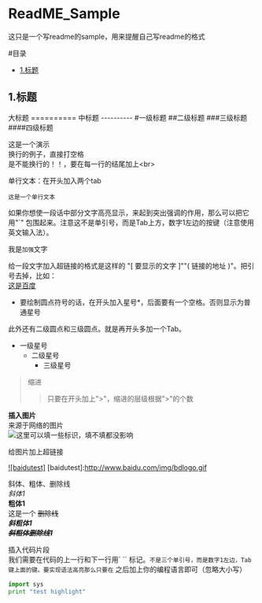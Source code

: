 # ReadME_Sample
这只是一个写readme的sample，用来提醒自己写readme的格式

#目录
* [1.标题](#1)

<h2 id="1">1.标题</h2>
大标题
==========
中标题
----------
#一级标题
##二级标题
###三级标题
####四级标题

这是一个演示<br>
换行的例子，直接打空格<br>
是不能换行的！！，要在每一行的结尾加上\<br>

单行文本：在开头加入两个tab

    这是一个单行文本


如果你想使一段话中部分文字高亮显示，来起到突出强调的作用，那么可以把它用"`" 包围起来。注意这不是单引号，而是Tab上方，数字1左边的按键（注意使用英文输入法）。

我是`加强`文字

给一段文字加入超链接的格式是这样的 "[ 要显示的文字 ]""( 链接的地址 )"。把引号去掉，比如：<br>
[这是百度](www.baidu.com )

* 要绘制圆点符号的话，在开头加入星号*，后面要有一个空格。否则显示为普通星号<br>


此外还有二级圆点和三级圆点。就是再开头多加一个Tab。
* 一级星号
  * 二级星号
    * 三级星号


>缩进
>>只要在开头加上">"，缩进的层级根据">"的个数<br>

**插入图片**<br>
来源于网络的图片<br>
![这里可以填一些标识，填不填都没影响](http://www.baidu.com/img/bdlogo.gif) 


给图片加上超链接

[![baidutest]](http://baidu.com)
[baidutest]:http://www.baidu.com/img/bdlogo.gif 





斜体、粗体、删除线<br>
*斜体1*	<br>
**粗体1**	<br>
这是一个 ~~删除线~~	<br>
***斜粗体1***	<br>
***~~斜粗体删除线1~~***	<br>



插入代码片段<br>
我们需要在代码的上一行和下一行用` `` 标记。``` 不是三个单引号，而是数字1左边，Tab键上面的键。要实现语法高亮那么只要在 ``` 之后加上你的编程语言即可（忽略大小写）<br>
```python
import sys
print "test highlight"
```


